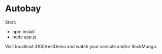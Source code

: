 Autobay
====

Start:
* npm install
* node app.js

Visit localhost:3100/restDemo and watch your console and/or RockMongo.

